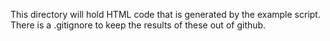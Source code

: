 This directory will hold HTML code that is generated by the example script.
There is a .gitignore to keep the results of these out of github.
